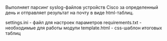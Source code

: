 Выполняет парсинг syslog-файлов устройств Cisco за определенный день и отправляет результат на почту в виде html-таблиц.

settings.ini - файл для настроек параметров
requirements.txt - необходимые для работы модули
template.html - css-шаблон итоговых таблиц